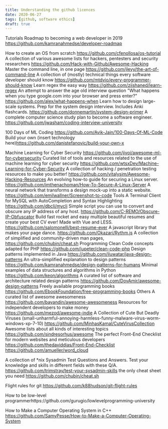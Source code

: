 ```yaml
---
title: Understanding the github licences
date: 2020-06-27
tags: [github, software ethics]
draft: true
---
```


Tutorials
Roadmap to becoming a web developer in 2019 https://github.com/kamranahmedse/developer-roadmap

How to create an OS from scratch https://github.com/cfenollosa/os-tutorial
A collection of various awesome lists for hackers, pentesters and security researchers https://github.com/Hack-with-Github/Awesome-Hacking
Master the command line, in one page https://github.com/jlevy/the-art-of-command-line
A collection of (mostly) technical things every software developer should know https://github.com/mtdvio/every-programmer-should-know
Learn regex the easy way https://github.com/ziishaned/learn-regex
An attempt to answer the age old interview question "What happens when you type google.com into your browser and press enter?" https://github.com/alex/what-happens-when
Learn how to design large-scale systems. Prep for the system design interview. Includes Anki flashcards. https://github.com/donnemartin/system-design-primer
A complete computer science study plan to become a software engineer. https://github.com/jwasham/coding-interview-university

100 Days of ML Coding https://github.com/Avik-Jain/100-Days-Of-ML-Code
Build your own (insert technology here)https://github.com/danistefanovic/build-your-own-x

Machine Learning for Cyber Security https://github.com/jivoi/awesome-ml-for-cybersecurity
Curated list of tools and resources related to the use of machine learning for cyber security https://github.com/wtsxDev/Machine-Learning-for-Cyber-Security
A collection of hacking / penetration testing resources to make you better! https://github.com/vitalysim/Awesome-Hacking-Resources
An evolving how-to guide for securing a Linux server. https://github.com/imthenachoman/How-To-Secure-A-Linux-Server
A neural network that transforms a design mock-up into a static website. https://github.com/emilwallner/Screenshot-to-code
Tools
A Terminal Client for MySQL with AutoCompletion and Syntax Highlighting https://github.com/dbcli/mycli
Simple script you can use to convert and obscure any IP address of any host. https://github.com/C-REMO/Obscure-IP-Obfuscator
Build fast rocket and easy multiple beautiful resumes and create your best CV ever! Made with Vue and LESS. https://github.com/salomonelli/best-resume-ever
A javascript library that makes your page dance. https://github.com/Okazari/Rythm.js
A collection of simplified and community-driven man pages, https://github.com/chubin/cheat.sh
Programming
Clean Code concepts adapted for PHP https://github.com/jupeter/clean-code-php
Design patterns implemented in Java https://github.com/iluwatar/java-design-patterns
An ultra-simplified explanation to design patterns https://github.com/kamranahmedse/design-patterns-for-humans
Minimal examples of data structures and algorithms in Python https://github.com/keon/algorithms
A curated list of software and architecture related design patterns https://github.com/DovAmir/awesome-design-patterns
Freely available programming books https://github.com/EbookFoundation/free-programming-books
Others
A curated list of awesome awesomeness https://github.com/bayandin/awesome-awesomeness
Resources for independent developers to make money https://github.com/mezod/awesome-indie
A Collection of Cute But Deadly Viruses (small-unharmful-annoying-harmless-funny-malware-virus-worm-windows-xp-7-10) https://github.com/MinhasKamal/CuteVirusCollection
Awesome lists about all kinds of interesting topics https://github.com/sindresorhus/awesome
The perfect Front-End Checklist for modern websites and meticulous developers https://github.com/thedaviddias/Front-End-Checklist
https://github.com/amueller/word_cloud



A collection of *nix Sysadmin Test Questions and Answers. Test your knowledge and skills in different fields with these Q/A. https://github.com/trimstray/test-your-sysadmin-skills
the only cheat sheet you need https://github.com/chubin/cheat.sh



Flight rules for git https://github.com/k88hudson/git-flight-rules

How to be low-level programmerhttps://github.com/gurugio/lowlevelprogramming-university


How to Make a Computer Operating System in C++ https://github.com/SamyPesse/How-to-Make-a-Computer-Operating-System

